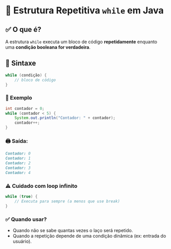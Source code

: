 # 🔁 Estrutura Repetitiva `while` em Java

## ✅ O que é?
A estrutura `while` executa um bloco de código **repetidamente** enquanto uma **condição booleana for verdadeira**.

## 🧠 Sintaxe
```java
while (condição) {
    // bloco de código
}
```

### 📌 Exemplo

```java
int contador = 0;
while (contador < 5) {
    System.out.println("Contador: " + contador);
    contador++;
}
```

### 🖨️ Saída:

```markdown
Contador: 0
Contador: 1
Contador: 2
Contador: 3
Contador: 4
```

### ⚠️ Cuidado com loop infinito

```java
while (true) {
    // Executa para sempre (a menos que use break)
}
```

### ✅ Quando usar?

- Quando não se sabe quantas vezes o laço será repetido.
- Quando a repetição depende de uma condição dinâmica (ex: entrada do usuário).